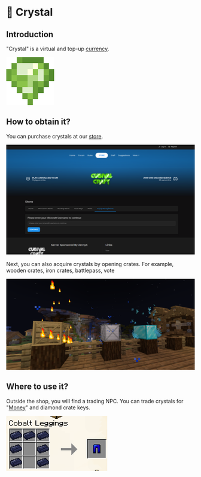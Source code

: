 # 💎 Crystal

## Introduction

"Crystal" is a virtual and top-up [currency](broken-reference).

<div align="left">

<img src="../../.gitbook/assets/pixil-frame-0 (6).png" alt="Crystal">

</div>

## How to obtain it?

You can purchase crystals at our [store](https://cubivalcraft.com/shop).

![Cubival Craft Webstore](<../../.gitbook/assets/image (167).png>)





Next, you can also acquire crystals by opening crates. For example, wooden crates, iron crates, battlepass, vote

![Mystery Crates (/warp crates)](<../../.gitbook/assets/image (37).png>)

## Where to use it?

Outside the shop, you will find a trading NPC. You can trade crystals for "[Money](money.md)" and diamond crate keys.

![Crystal Shop NPC](<../../.gitbook/assets/image (110).png>)
